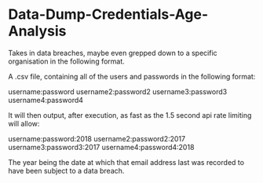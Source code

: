 # Data-Dump-Credentials-Age-Analysis
Takes in data breaches, maybe even grepped down to a specific organisation in the following format.

A .csv file, containing all of the users and passwords in the following format:

username:password
username2:password2
username3:password3
username4:password4

It will then output, after execution, as fast as the 1.5 second api rate limiting will allow:

username:password:2018
username2:password2:2017
username3:password3:2017
username4:password4:2018

The year being the date at which that email address last was recorded to have been subject to a data breach.
